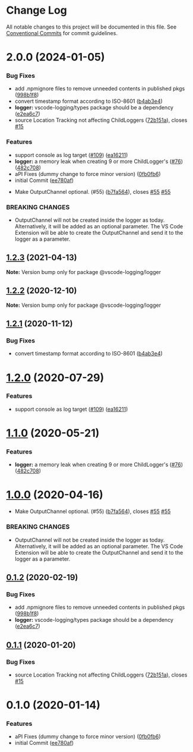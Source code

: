 # Change Log

All notable changes to this project will be documented in this file.
See [Conventional Commits](https://conventionalcommits.org) for commit guidelines.

# 2.0.0 (2024-01-05)

### Bug Fixes

- add .npmignore files to remove unneeded contents in published pkgs ([998b1f8](https://github.com/sap/vscode-logging/commit/998b1f8341352af2bba9a640f425c66c2d3a8a74))
- convert timestamp format according to ISO-8601 ([b4ab3e4](https://github.com/sap/vscode-logging/commit/b4ab3e48829df42bd73c67de3f068385aabd1259))
- **logger:** vscode-logging/types package should be a dependency ([e2ea6c7](https://github.com/sap/vscode-logging/commit/e2ea6c7d26efed219f2b983ad7e601eeb9f4704f))
- source Location Tracking not affecting ChildLoggers ([72b151a](https://github.com/sap/vscode-logging/commit/72b151a773ba2707cb131d59799389a7cfe93c85)), closes [#15](https://github.com/sap/vscode-logging/issues/15)

### Features

- support console as log target ([#109](https://github.com/sap/vscode-logging/issues/109)) ([ea16211](https://github.com/sap/vscode-logging/commit/ea16211a5e2fbcdc86f4e96c8c60eaaf440d2431))
- **logger:** a memory leak when creating 9 or more ChildLogger's ([#76](https://github.com/sap/vscode-logging/issues/76)) ([482c708](https://github.com/sap/vscode-logging/commit/482c708e9b8643849f6a14253c51650ffac70416))
- aPI Fixes (dummy change to force minor version) ([0fb0fb6](https://github.com/sap/vscode-logging/commit/0fb0fb624def760bb1a1cf4a7b46b18133d85cf0))
- initial Commit ([ee780af](https://github.com/sap/vscode-logging/commit/ee780afa90dc17cfac91a28cb2921728c1cc4489))

* Make OutputChannel optional. (#55) ([b7fa564](https://github.com/sap/vscode-logging/commit/b7fa56436693df9787f8ea720559beb3b0566612)), closes [#55](https://github.com/sap/vscode-logging/issues/55) [#55](https://github.com/sap/vscode-logging/issues/55)

### BREAKING CHANGES

- OutputChannel will not be created inside the logger as today. Alternatively, it
  will be added as an optional parameter. The VS Code Extension will be able to create the
  OutputChannel and send it to the logger as a parameter.

## [1.2.3](https://github.com/sap/vscode-logging/compare/@vscode-logging/logger@1.2.2...@vscode-logging/logger@1.2.3) (2021-04-13)

**Note:** Version bump only for package @vscode-logging/logger

## [1.2.2](https://github.com/sap/vscode-logging/compare/@vscode-logging/logger@1.2.1...@vscode-logging/logger@1.2.2) (2020-12-10)

**Note:** Version bump only for package @vscode-logging/logger

## [1.2.1](https://github.com/sap/vscode-logging/compare/@vscode-logging/logger@1.2.0...@vscode-logging/logger@1.2.1) (2020-11-12)

### Bug Fixes

- convert timestamp format according to ISO-8601 ([b4ab3e4](https://github.com/sap/vscode-logging/commit/b4ab3e48829df42bd73c67de3f068385aabd1259))

# [1.2.0](https://github.com/sap/vscode-logging/compare/@vscode-logging/logger@1.1.0...@vscode-logging/logger@1.2.0) (2020-07-29)

### Features

- support console as log target ([#109](https://github.com/sap/vscode-logging/issues/109)) ([ea16211](https://github.com/sap/vscode-logging/commit/ea16211a5e2fbcdc86f4e96c8c60eaaf440d2431))

# [1.1.0](https://github.com/sap/vscode-logging/compare/@vscode-logging/logger@1.0.0...@vscode-logging/logger@1.1.0) (2020-05-21)

### Features

- **logger:** a memory leak when creating 9 or more ChildLogger's ([#76](https://github.com/sap/vscode-logging/issues/76)) ([482c708](https://github.com/sap/vscode-logging/commit/482c708e9b8643849f6a14253c51650ffac70416))

# [1.0.0](https://github.com/sap/vscode-logging/compare/@vscode-logging/logger@0.1.2...@vscode-logging/logger@1.0.0) (2020-04-16)

- Make OutputChannel optional. (#55) ([b7fa564](https://github.com/sap/vscode-logging/commit/b7fa56436693df9787f8ea720559beb3b0566612)), closes [#55](https://github.com/sap/vscode-logging/issues/55) [#55](https://github.com/sap/vscode-logging/issues/55)

### BREAKING CHANGES

- OutputChannel will not be created inside the logger as today. Alternatively, it
  will be added as an optional parameter. The VS Code Extension will be able to create the
  OutputChannel and send it to the logger as a parameter.

## [0.1.2](https://github.com/sap/vscode-logging/compare/@vscode-logging/logger@0.1.1...@vscode-logging/logger@0.1.2) (2020-02-19)

### Bug Fixes

- add .npmignore files to remove unneeded contents in published pkgs ([998b1f8](https://github.com/sap/vscode-logging/commit/998b1f8341352af2bba9a640f425c66c2d3a8a74))
- **logger:** vscode-logging/types package should be a dependency ([e2ea6c7](https://github.com/sap/vscode-logging/commit/e2ea6c7d26efed219f2b983ad7e601eeb9f4704f))

## [0.1.1](https://github.com/sap/vscode-logging/compare/@vscode-logging/logger@0.1.0...@vscode-logging/logger@0.1.1) (2020-01-20)

### Bug Fixes

- source Location Tracking not affecting ChildLoggers ([72b151a](https://github.com/sap/vscode-logging/commit/72b151a773ba2707cb131d59799389a7cfe93c85)), closes [#15](https://github.com/sap/vscode-logging/issues/15)

# 0.1.0 (2020-01-14)

### Features

- aPI Fixes (dummy change to force minor version) ([0fb0fb6](https://github.com/sap/vscode-logging/commit/0fb0fb624def760bb1a1cf4a7b46b18133d85cf0))
- initial Commit ([ee780af](https://github.com/sap/vscode-logging/commit/ee780afa90dc17cfac91a28cb2921728c1cc4489))

